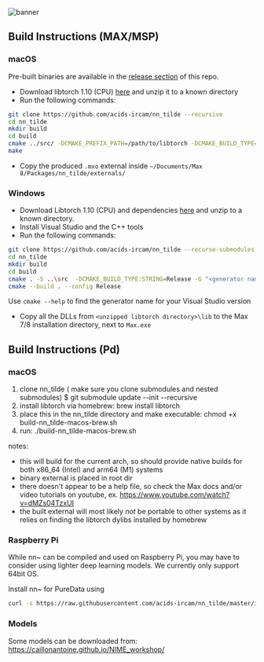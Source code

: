 ![banner](assets/banner.png)

## Build Instructions (MAX/MSP)

### macOS

Pre-built binaries are available in the [release section](https://github.com/acids-ircam/nn_tilde/releases) of this repo.

- Download libtorch 1.10 (CPU) [here](https://download.pytorch.org/libtorch/cpu/libtorch-macos-1.10.1.zip) and unzip it to a known directory
- Run the following commands:

```bash
git clone https://github.com/acids-ircam/nn_tilde --recursive
cd nn_tilde
mkdir build
cd build
cmake ../src/ -DCMAKE_PREFIX_PATH=/path/to/libtorch -DCMAKE_BUILD_TYPE=Release
make
```

- Copy the produced `.mxo` external inside `~/Documents/Max 8/Packages/nn_tilde/externals/`

### Windows

- Download Libtorch 1.10 (CPU) and dependencies [here](https://download.pytorch.org/libtorch/cpu/libtorch-win-shared-with-deps-1.10.1%2Bcpu.zip) and unzip to a known directory.
- Install Visual Studio and the C++ tools
- Run the following commands:

```bash
git clone https://github.com/acids-ircam/nn_tilde --recurse-submodules
cd nn_tilde
mkdir build
cd build
cmake . -S ..\src  -DCMAKE_BUILD_TYPE:STRING=Release -G "<generator name of your Visual Studio version>" -A x64  -DTorch_DIR="<unzipped libtorch directory>\share\cmake\Torch"
cmake --build . --config Release
```

Use `cmake --help` to find the generator name for your Visual Studio version

- Copy all the DLLs from `<unzipped libtorch directory>\lib` to the Max 7/8 installation directory, next to `Max.exe`


## Build Instructions (Pd)

### macOS

1. clone nn_tilde ( make sure you clone submodules and nested submodules)
   $ git submodule update --init --recursive
2. install libtorch via homebrew: brew install libtorch
3. place this in the nn_tilde directory and make executable:
   chmod +x build-nn_tilde-macos-brew.sh
4. run: ./build-nn_tilde-macos-brew.sh

notes:
* this will build for the current arch, so should provide native builds for
  both x86_64 (Intel) and arm64 (M1) systems
* binary external is placed in root dir
* there doesn't appear to be a help file, so check the Max docs and/or video
  tutorials on youtube, ex. https://www.youtube.com/watch?v=dMZs04TzxUI
* the built external will most likely *not* be portable to other systems as it
  relies on finding the libtorch dylibs installed by homebrew

### Raspberry Pi

While nn~ can be compiled and used on Raspberry Pi, you may have to consider using lighter deep learning models. We currently only support 64bit OS.

Install nn~ for PureData using

```bash
curl -s https://raw.githubusercontent.com/acids-ircam/nn_tilde/master/install/raspberrypi.sh | bash
```

### Models

Some models can be downloaded from:
https://caillonantoine.github.io/NIME_workshop/
